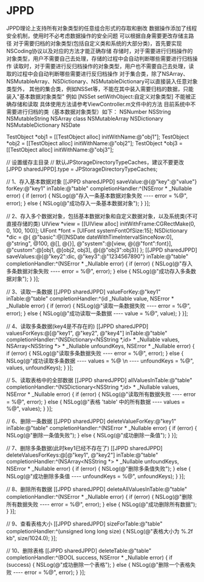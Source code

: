 # JPPD
JPPD理论上支持所有对象类型的任意组合形式的存取和删改
数据操作添加了线程安全机制，使用时不必考虑数据操作的安全问题
可以根据自身需要更改存储主路径
对于需要归档的对象类型(包括自定义类和系统的大部分类)，首先要实现NSCoding协议以及对应的方法才能正确存储
存储时，对于需要进行归档操作的对象类型，用户不需要自己去处理，存储的过程中会自动判断哪些需要进行归档操作
读取时，对于需要进行反归档操作的对象类型，用户也不需要自己去处理，读取的过程中会自动判断哪些需要进行反归档操作
对于集合类，除了NSArray、NSMutableArray、NSDictionary、NSMutableDictionary可以直接装入任意对象类型外，
其他的集合类，例如NSSet等，不能在其中装入需要归档的数据，只能装入"基本数据对象类型"
例如 [NSSet setWithObject:自定义对象类型] 不能被正确存储和读取
具体使用方法请参考ViewController.m文件中的方法
目前系统中不需要进行归档的类（基本数据对象类型）如下：
NSNumber
NSString
NSMutableString
NSArray class
NSMutableArray
NSDictionary
NSMutableDictionary
NSDate


TestObject *obj1 = [[TestObject alloc] initWithName:@"obj1"];
TestObject *obj2 = [[TestObject alloc] initWithName:@"obj2"];
TestObject *obj3 = [[TestObject alloc] initWithName:@"obj3"];


// 设置缓存主目录
// 默认JPStorageDirectoryTypeCaches，建议不要更改
[JPPD sharedJPPD].type = JPStorageDirectoryTypeCaches;

// 1、存入基本数据对象
[[JPPD sharedJPPD] saveValue:@{@"key":@"value"} forKey:@"key1" inTable:@"table" completionHandler:^(NSError * _Nullable error) {
if (error) {
NSLog(@"存入一条基本数据对象失败 ---- error = %@", error);
} else {
NSLog(@"成功存入一条基本数据对象");
}
}];

// 2、存入多个数据对象，包括基本数据对象和自定义数据对象，以及系统类(不可直接存储的类)
UIView *view = [[UIView alloc] initWithFrame:CGRectMake(0, 0, 100, 100)];
UIFont *font = [UIFont systemFontOfSize:15];
NSDictionary *dic = @{
@"basic":@[[NSDate dateWithTimeIntervalSinceNow:0], @"string", @100, @[], @{}],
@"system":@[view, @{@"font":font}],
@"custom":@[obj1, @[obj2, obj3], @{@"obj3":obj3}]
};
[[JPPD sharedJPPD] saveValues:@{@"key2":dic, @"key3":@"1234567890"} inTable:@"table" completionHandler:^(NSError * _Nullable error) {
if (error) {
NSLog(@"存入多条数据对象失败 ---- error = %@", error);
} else {
NSLog(@"成功存入多条数据对象");
}
}];

// 3、读取一条数据
[[JPPD sharedJPPD] valueForKey:@"key1" inTable:@"table" completionHandler:^(id  _Nullable value, NSError * _Nullable error) {
if (error) {
NSLog(@"读取一条数据失败 ---- error = %@", error);
} else {
NSLog(@"成功读取一条数据 ---- value = %@", value);
}
}];

// 4、读取多条数据(key4是不存在的)
[[JPPD sharedJPPD] valuesForKeys:@[@"key1", @"key2", @"key4"] inTable:@"table" completionHandler:^(NSDictionary<NSString *,id> * _Nullable values, NSArray<NSString *> * _Nullable unfoundKeys, NSError * _Nullable error) {
if (error) {
NSLog(@"读取多条数据失败 ---- error = %@", error);
} else {
NSLog(@"成功读取多条数据 ---- values = %@ \n ---- unfoundKeys = %@", values, unfoundKeys);
}
}];

// 5、读取表格中的全部数据
[[JPPD sharedJPPD] allValuesInTable:@"table" completionHandler:^(NSDictionary<NSString *,id> * _Nullable values, NSError * _Nullable error) {
if (error) {
NSLog(@"读取所有数据失败 ---- error = %@", error);
} else {
NSLog(@"表格 'table' 中的所有数据 ---- values = %@", values);
}
}];

// 6、删除一条数据
[[JPPD sharedJPPD] deleteValueForKey:@"key1" inTable:@"table" completionHandler:^(NSError * _Nullable error) {
if (error) {
NSLog(@"删除一条值失败");
} else {
NSLog(@"成功删除一条值");
}
}];

// 7、删除多条数据(此时key1已经不存在了)
[[JPPD sharedJPPD] deleteValuesForKeys:@[@"key1", @"key2"] inTable:@"table" completionHandler:^(NSArray<NSString *> * _Nullable unfoundKeys, NSError * _Nullable error) {
if (error) {
NSLog(@"删除多条值失败");
} else {
NSLog(@"成功删除多条值 ---- unfoundKeys = %@", unfoundKeys);
}
}];


// 8、删除所有数据
[[JPPD sharedJPPD] deleteAllValuesInTable:@"table" completionHandler:^(NSError * _Nullable error) {
if (error) {
NSLog(@"删除所有数据失败 ---- error = %@", error);
} else {
NSLog(@"成功删除所有数据");
}
}];

// 9、查看表格大小
[[JPPD sharedJPPD] sizeForTable:@"table" completionHandler:^(unsigned long long size) {
NSLog(@"表格大小为 %.2f kb", size/1024.0);
}];

// 10、删除表格
[[JPPD sharedJPPD] deleteTable:@"table" completionHandler:^(BOOL success, NSError * _Nullable error) {
if (success) {
NSLog(@"成功删除一个表格");
} else {
NSLog(@"删除一个表格失败 ---- error = %@", error);
}
}];
